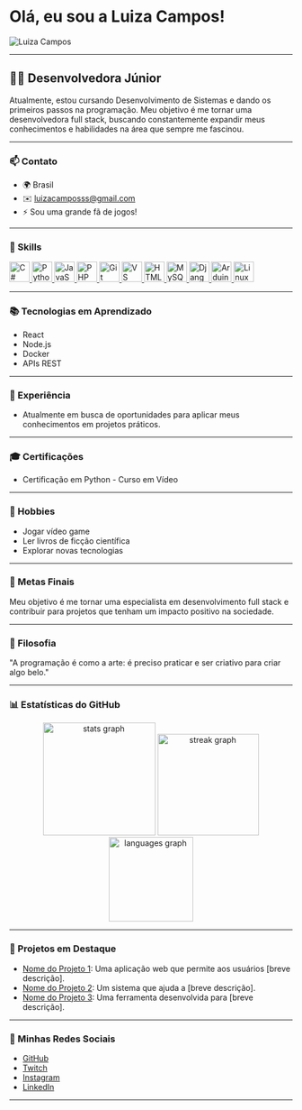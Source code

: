 # Olá, eu sou a Luiza Campos! 
![Luiza Campos](https://user-images.githubusercontent.com/18350557/176309783-0785949b-9127-417c-8b55-ab5a4333674e.gif)

---

## 🧑‍💻 Desenvolvedora Júnior

Atualmente, estou cursando Desenvolvimento de Sistemas e dando os primeiros passos na programação. Meu objetivo é me tornar uma desenvolvedora full stack, buscando constantemente expandir meus conhecimentos e habilidades na área que sempre me fascinou.

---

### 📫 Contato
* 🌍 Brasil
* ✉️ [luizacamposss@gmail.com](mailto:luizacamposss@gmail.com)
* ⚡ Sou uma grande fã de jogos!

---

### 🔧 Skills 
<p align="left">
    <a href="https://docs.microsoft.com/en-us/dotnet/csharp/" target="_blank" rel="noreferrer">
        <img src="https://raw.githubusercontent.com/danielcranney/readme-generator/main/public/icons/skills/csharp-colored.svg" width="36" height="36" alt="C#" />
    </a>
    <a href="https://www.python.org/" target="_blank" rel="noreferrer">
        <img src="https://raw.githubusercontent.com/danielcranney/readme-generator/main/public/icons/skills/python-colored.svg" width="36" height="36" alt="Python" />
    </a>
    <a href="https://developer.mozilla.org/en-US/docs/Web/JavaScript" target="_blank" rel="noreferrer">
        <img src="https://raw.githubusercontent.com/danielcranney/readme-generator/main/public/icons/skills/javascript-colored.svg" width="36" height="36" alt="JavaScript" />
    </a>
    <a href="https://www.php.net/" target="_blank" rel="noreferrer">
        <img src="https://raw.githubusercontent.com/danielcranney/readme-generator/main/public/icons/skills/php-colored.svg" width="36" height="36" alt="PHP" />
    </a>
    <a href="https://git-scm.com/" target="_blank" rel="noreferrer">
        <img src="https://raw.githubusercontent.com/danielcranney/readme-generator/main/public/icons/skills/git-colored.svg" width="36" height="36" alt="Git" />
    </a>
    <a href="https://code.visualstudio.com/" target="_blank" rel="noreferrer">
        <img src="https://raw.githubusercontent.com/danielcranney/readme-generator/main/public/icons/skills/visualstudiocode.svg" width="36" height="36" alt="VS Code" />
    </a>
    <a href="https://developer.mozilla.org/en-US/docs/Glossary/HTML5" target="_blank" rel="noreferrer">
        <img src="https://raw.githubusercontent.com/danielcranney/readme-generator/main/public/icons/skills/html5-colored.svg" width="36" height="36" alt="HTML5" />
    </a>
    <a href="https://www.mysql.com/" target="_blank" rel="noreferrer">
        <img src="https://raw.githubusercontent.com/danielcranney/readme-generator/main/public/icons/skills/mysql-colored.svg" width="36" height="36" alt="MySQL" />
    </a>
    <a href="https://www.djangoproject.com/" target="_blank" rel="noreferrer">
        <img src="https://raw.githubusercontent.com/danielcranney/readme-generator/main/public/icons/skills/django-colored.svg" width="36" height="36" alt="Django" />
    </a>
    <a href="https://store.arduino.cc/" target="_blank" rel="noreferrer">
        <img src="https://raw.githubusercontent.com/danielcranney/readme-generator/main/public/icons/skills/arduino-colored.svg" width="36" height="36" alt="Arduino" />
    </a>
    <a href="https://www.linux.org" target="_blank" rel="noreferrer">
        <img src="https://raw.githubusercontent.com/danielcranney/readme-generator/main/public/icons/skills/linux-colored.svg" width="36" height="36" alt="Linux" />
    </a>
</p>

---

### 📚 Tecnologias em Aprendizado
* React
* Node.js
* Docker
* APIs REST

---

### 💼 Experiência
* Atualmente em busca de oportunidades para aplicar meus conhecimentos em projetos práticos.

---

### 🎓 Certificações
* Certificação em Python - Curso em Vídeo

---

### 🌟 Hobbies
* Jogar vídeo game
* Ler livros de ficção científica
* Explorar novas tecnologias

---

### 🌈 Metas Finais
Meu objetivo é me tornar uma especialista em desenvolvimento full stack e contribuir para projetos que tenham um impacto positivo na sociedade.

---

### 💬 Filosofia
"A programação é como a arte: é preciso praticar e ser criativo para criar algo belo."

---

### 📊 Estatísticas do GitHub
<div align="center">
  <img src="https://github-readme-stats.vercel.app/api?username=luizacamposss&hide_title=false&hide_rank=false&show_icons=true&include_all_commits=true&count_private=true&disable_animations=false&theme=default&locale=pt-br&hide_border=false" height="200" alt="stats graph" />
  <img src="https://streak-stats.demolab.com?user=luizacamposss&locale=pt-br&mode=weekly&theme=default&hide_border=true&border_radius=5" height="180" alt="streak graph" />
  <img src="https://github-readme-stats.vercel.app/api/top-langs?username=luizacamposss&locale=pt-br&hide_title=false&layout=compact&card_width=320&langs_count=5&theme=default&hide_border=false" height="150" alt="languages graph" />
</div>

---

### 🚀 Projetos em Destaque
* [Nome do Projeto 1](link-do-projeto-1): Uma aplicação web que permite aos usuários [breve descrição].
* [Nome do Projeto 2](link-do-projeto-2): Um sistema que ajuda a [breve descrição].
* [Nome do Projeto 3](link-do-projeto-3): Uma ferramenta desenvolvida para [breve descrição].

---

### 🔗 Minhas Redes Sociais
* [GitHub](https://github.com/luizacamposss)
* [Twitch](https://www.twitch.tv/baiano_de_moraes)
* [Instagram](https://www.instagram.com/britt0.dev/)
* [LinkedIn](link-do-linkedin)

---
